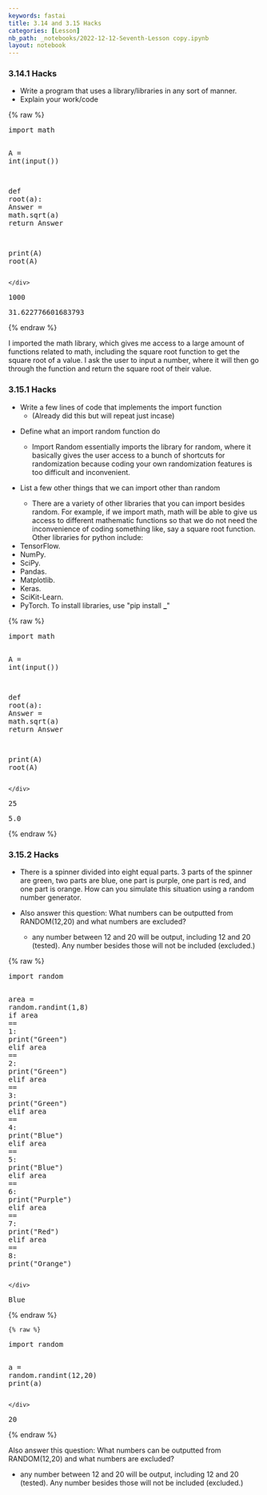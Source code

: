 ```yaml
---
keywords: fastai
title: 3.14 and 3.15 Hacks
categories: [Lesson]
nb_path: _notebooks/2022-12-12-Seventh-Lesson copy.ipynb
layout: notebook
---
```


<!--
#################################################
### THIS FILE WAS AUTOGENERATED! DO NOT EDIT! ###
#################################################
# file to edit: _notebooks/2022-12-12-Seventh-Lesson copy.ipynb
-->

<div class="container" id="notebook-container">
        
<div class="cell border-box-sizing text_cell rendered"><div class="inner_cell">
<div class="text_cell_render border-box-sizing rendered_html">
<h3 id="3.14.1-Hacks">3.14.1 Hacks<a class="anchor-link" href="#3.14.1-Hacks"> </a></h3><ul>
<li>Write a program that uses a library/libraries in any sort of manner.</li>
<li>Explain your work/code</li>
</ul>

</div>
</div>
</div>
    {% raw %}
    
<div class="cell border-box-sizing code_cell rendered">
<div class="input">

<div class="inner_cell">
    <div class="input_area">
<div class=" highlight hl-ipython3"><pre><span></span><span class="kn">import</span> <span class="nn">math</span>

<span class="n">A</span> <span class="o">=</span> <span class="nb">int</span><span class="p">(</span><span class="nb">input</span><span class="p">())</span>

<span class="k">def</span> <span class="nf">root</span><span class="p">(</span><span class="n">a</span><span class="p">):</span>
    <span class="n">Answer</span> <span class="o">=</span> <span class="n">math</span><span class="o">.</span><span class="n">sqrt</span><span class="p">(</span><span class="n">a</span><span class="p">)</span>
    <span class="k">return</span> <span class="n">Answer</span>

<span class="nb">print</span><span class="p">(</span><span class="n">A</span><span class="p">)</span>
<span class="n">root</span><span class="p">(</span><span class="n">A</span><span class="p">)</span>
</pre></div>

    </div>
</div>
</div>

<div class="output_wrapper">
<div class="output">

<div class="output_area">

<div class="output_subarea output_stream output_stdout output_text">
<pre>1000
</pre>
</div>
</div>

<div class="output_area">



<div class="output_text output_subarea output_execute_result">
<pre>31.622776601683793</pre>
</div>

</div>

</div>
</div>

</div>
    {% endraw %}

<div class="cell border-box-sizing text_cell rendered"><div class="inner_cell">
<div class="text_cell_render border-box-sizing rendered_html">
<p>I imported the math library, which gives me access to a large amount of functions related to math, including the square root function to get the square root of a value. I ask the user to input a number, where it will then go through the function and return the square root of their value.</p>

</div>
</div>
</div>
<div class="cell border-box-sizing text_cell rendered"><div class="inner_cell">
<div class="text_cell_render border-box-sizing rendered_html">
<h3 id="3.15.1-Hacks">3.15.1 Hacks<a class="anchor-link" href="#3.15.1-Hacks"> </a></h3><ul>
<li>Write a few lines of code that implements the import function<ul>
<li>(Already did this but will repeat just incase)</li>
</ul>
</li>
<li><p>Define what an import random function do</p>
<ul>
<li>Import Random essentially imports the library for random, where it basically gives the user access to a bunch of shortcuts for randomization because coding your own randomization features is too difficult and inconvenient.</li>
</ul>
</li>
<li><p>List a few other things that we can import other than random</p>
<ul>
<li>There are a variety of other libraries that you can import besides random. For example, if we import math, math will be able to give us access to different mathematic functions so that we do not need the inconvenience of coding something like, say a square root function. Other libraries for python include:</li>
</ul>
</li>
<li>TensorFlow.</li>
<li>NumPy.</li>
<li>SciPy.</li>
<li>Pandas.</li>
<li>Matplotlib.</li>
<li>Keras.</li>
<li>SciKit-Learn.</li>
<li>PyTorch.
To install libraries, use "pip install <strong>_</strong>"</li>
</ul>

</div>
</div>
</div>
    {% raw %}
    
<div class="cell border-box-sizing code_cell rendered">
<div class="input">

<div class="inner_cell">
    <div class="input_area">
<div class=" highlight hl-ipython3"><pre><span></span><span class="kn">import</span> <span class="nn">math</span>

<span class="n">A</span> <span class="o">=</span> <span class="nb">int</span><span class="p">(</span><span class="nb">input</span><span class="p">())</span>

<span class="k">def</span> <span class="nf">root</span><span class="p">(</span><span class="n">a</span><span class="p">):</span>
    <span class="n">Answer</span> <span class="o">=</span> <span class="n">math</span><span class="o">.</span><span class="n">sqrt</span><span class="p">(</span><span class="n">a</span><span class="p">)</span>
    <span class="k">return</span> <span class="n">Answer</span>

<span class="nb">print</span><span class="p">(</span><span class="n">A</span><span class="p">)</span>
<span class="n">root</span><span class="p">(</span><span class="n">A</span><span class="p">)</span>
</pre></div>

    </div>
</div>
</div>

<div class="output_wrapper">
<div class="output">

<div class="output_area">

<div class="output_subarea output_stream output_stdout output_text">
<pre>25
</pre>
</div>
</div>

<div class="output_area">



<div class="output_text output_subarea output_execute_result">
<pre>5.0</pre>
</div>

</div>

</div>
</div>

</div>
    {% endraw %}

<div class="cell border-box-sizing text_cell rendered"><div class="inner_cell">
<div class="text_cell_render border-box-sizing rendered_html">
<h3 id="3.15.2-Hacks">3.15.2 Hacks<a class="anchor-link" href="#3.15.2-Hacks"> </a></h3><ul>
<li><p>There is a spinner divided into eight equal parts. 3 parts of the spinner are green, two parts are blue, one part is purple, one part is red, and one part is orange. How can you simulate this situation using a random number generator.</p>
</li>
<li><p>Also answer this question: What numbers can be outputted from RANDOM(12,20) and what numbers are excluded?</p>
<ul>
<li>any number between 12 and 20 will be output, including 12 and 20 (tested). Any number besides those will not be included (excluded.)</li>
</ul>
</li>
</ul>

</div>
</div>
</div>
    {% raw %}
    
<div class="cell border-box-sizing code_cell rendered">
<div class="input">

<div class="inner_cell">
    <div class="input_area">
<div class=" highlight hl-ipython3"><pre><span></span><span class="kn">import</span> <span class="nn">random</span>

<span class="n">area</span> <span class="o">=</span> <span class="n">random</span><span class="o">.</span><span class="n">randint</span><span class="p">(</span><span class="mi">1</span><span class="p">,</span><span class="mi">8</span><span class="p">)</span>
<span class="k">if</span> <span class="n">area</span> <span class="o">==</span> <span class="mi">1</span><span class="p">:</span>
    <span class="nb">print</span><span class="p">(</span><span class="s2">&quot;Green&quot;</span><span class="p">)</span>
<span class="k">elif</span> <span class="n">area</span> <span class="o">==</span> <span class="mi">2</span><span class="p">:</span>
    <span class="nb">print</span><span class="p">(</span><span class="s2">&quot;Green&quot;</span><span class="p">)</span>
<span class="k">elif</span> <span class="n">area</span> <span class="o">==</span> <span class="mi">3</span><span class="p">:</span>
    <span class="nb">print</span><span class="p">(</span><span class="s2">&quot;Green&quot;</span><span class="p">)</span>
<span class="k">elif</span> <span class="n">area</span> <span class="o">==</span> <span class="mi">4</span><span class="p">:</span>
    <span class="nb">print</span><span class="p">(</span><span class="s2">&quot;Blue&quot;</span><span class="p">)</span>
<span class="k">elif</span> <span class="n">area</span> <span class="o">==</span> <span class="mi">5</span><span class="p">:</span>
    <span class="nb">print</span><span class="p">(</span><span class="s2">&quot;Blue&quot;</span><span class="p">)</span>
<span class="k">elif</span> <span class="n">area</span> <span class="o">==</span> <span class="mi">6</span><span class="p">:</span>
    <span class="nb">print</span><span class="p">(</span><span class="s2">&quot;Purple&quot;</span><span class="p">)</span>
<span class="k">elif</span> <span class="n">area</span> <span class="o">==</span> <span class="mi">7</span><span class="p">:</span>
    <span class="nb">print</span><span class="p">(</span><span class="s2">&quot;Red&quot;</span><span class="p">)</span>
<span class="k">elif</span> <span class="n">area</span> <span class="o">==</span> <span class="mi">8</span><span class="p">:</span>
    <span class="nb">print</span><span class="p">(</span><span class="s2">&quot;Orange&quot;</span><span class="p">)</span>
</pre></div>

    </div>
</div>
</div>

<div class="output_wrapper">
<div class="output">

<div class="output_area">

<div class="output_subarea output_stream output_stdout output_text">
<pre>Blue
</pre>
</div>
</div>

</div>
</div>

</div>
    {% endraw %}

    {% raw %}
    
<div class="cell border-box-sizing code_cell rendered">
<div class="input">

<div class="inner_cell">
    <div class="input_area">
<div class=" highlight hl-ipython3"><pre><span></span><span class="kn">import</span> <span class="nn">random</span>

<span class="n">a</span> <span class="o">=</span> <span class="n">random</span><span class="o">.</span><span class="n">randint</span><span class="p">(</span><span class="mi">12</span><span class="p">,</span><span class="mi">20</span><span class="p">)</span>
<span class="nb">print</span><span class="p">(</span><span class="n">a</span><span class="p">)</span>
</pre></div>

    </div>
</div>
</div>

<div class="output_wrapper">
<div class="output">

<div class="output_area">

<div class="output_subarea output_stream output_stdout output_text">
<pre>20
</pre>
</div>
</div>

</div>
</div>

</div>
    {% endraw %}

<div class="cell border-box-sizing text_cell rendered"><div class="inner_cell">
<div class="text_cell_render border-box-sizing rendered_html">
<p>Also answer this question: What numbers can be outputted from RANDOM(12,20) and what numbers are excluded?</p>
<ul>
<li>any number between 12 and 20 will be output, including 12 and 20 (tested). Any number besides those will not be included (excluded.)</li>
</ul>

</div>
</div>
</div>
</div>
 

